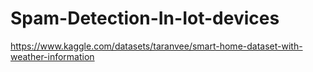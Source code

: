 # Spam-Detection-In-Iot-devices
https://www.kaggle.com/datasets/taranvee/smart-home-dataset-with-weather-information
